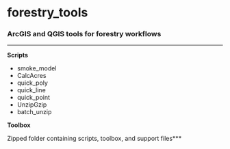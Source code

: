 # forestry_tools
### ArcGIS and QGIS tools for forestry workflows
---
**Scripts**
* smoke_model
* CalcAcres
* quick_poly
* quick_line
* quick_point
* UnzipGzip
* batch_unzip

**Toolbox**

Zipped folder containing scripts, toolbox, and support files***
